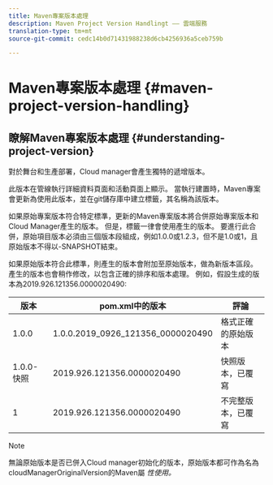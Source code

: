 ```yaml
---
title: Maven專案版本處理
description: Maven Project Version Handlingt —— 雲端服務
translation-type: tm+mt
source-git-commit: cedc14b0d71431988238d6cb4256936a5ceb759b

---
```



# Maven專案版本處理 {#maven-project-version-handling}


## 瞭解Maven專案版本處理 {#understanding-project-version}

對於舞台和生產部署，Cloud manager會產生獨特的遞增版本。

此版本在管線執行詳細資料頁面和活動頁面上顯示。 當執行建置時，Maven專案會更新為使用此版本，並在git儲存庫中建立標籤，其名稱為該版本。

如果原始專案版本符合特定標準，更新的Maven專案版本將合併原始專案版本和Cloud Manager產生的版本。 但是，標籤一律會使用產生的版本。 要進行此合併，原始項目版本必須由三個版本段組成，例如1.0.0或1.2.3，但不是1.0或1，且原始版本不得以-SNAPSHOT結束。

如果原始版本符合此標準，則產生的版本會附加至原始版本，做為新版本區段。 產生的版本也會稍作修改，以包含正確的排序和版本處理。 例如，假設生成的版本為2019.926.121356.0000020490:

| **版本** | **pom.xml中的版本** | **評論** |
|---|---|---|
| 1.0.0 | 1.0.0.2019_0926_121356_0000020490 | 格式正確的原始版本 |
| 1.0.0-快照 | 2019.926.121356.0000020490 | 快照版本，已覆寫 |
| 1 | 2019.926.121356.0000020490 | 不完整版本，已覆寫 |

>[!NOTE]
>
>無論原始版本是否已併入Cloud manager初始化的版本，原始版本都可作為名為cloudManagerOriginalVersion的Maven屬 *性使用。*
